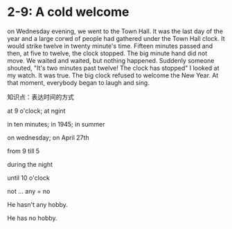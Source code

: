 # 2-9: A cold welcome

on Wednesday evening, we went to the Town Hall. It was the last day of the year and a large corwd of people had gathered under the Town Hall clock. It would strike twelve in twenty minute's time. Fifteen minutes passed and then, at five to twelve, the clock stopped. The big minute hand did not move. We waited and waited, but nothing happened. Suddenly someone shouted, "It's two minutes past twelve! The clock has stopped" I looked at my watch. It was true. The big clock refused to welcome the New Year. At that moment, everybody began to laugh and sing.

知识点：表达时间的方式

at 9 o'clock; at ngint

in ten minutes; in 1945; in summer

on wednesday; on April 27th

from 9 till 5

during the night

until 10 o'clock

not ... any = no

He hasn't any hobby.

He has no hobby.

